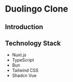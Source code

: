 # Duolingo Clone 

## Introduction


## Technology Stack
- Nuxt.js
- TypeScript
- Bun
- Tailwind CSS
- Shadcn Vue

